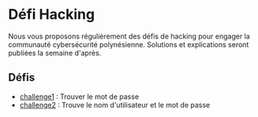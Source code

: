 # Défi Hacking

Nous vous proposons régulièrement des défis de hacking pour engager la communauté cybersécurité polynésienne. 
Solutions et explications seront publiées la semaine d'après.

## Défis

* [challenge1](https://github.com/stagehackingtahiti/DefiHacking/blob/main/challenge1) : Trouver le mot de passe
* [challenge2](https://github.com/stagehackingtahiti/DefiHacking/blob/main/challenge2.apk) : Trouve le nom d'utilisateur et le mot de passe
